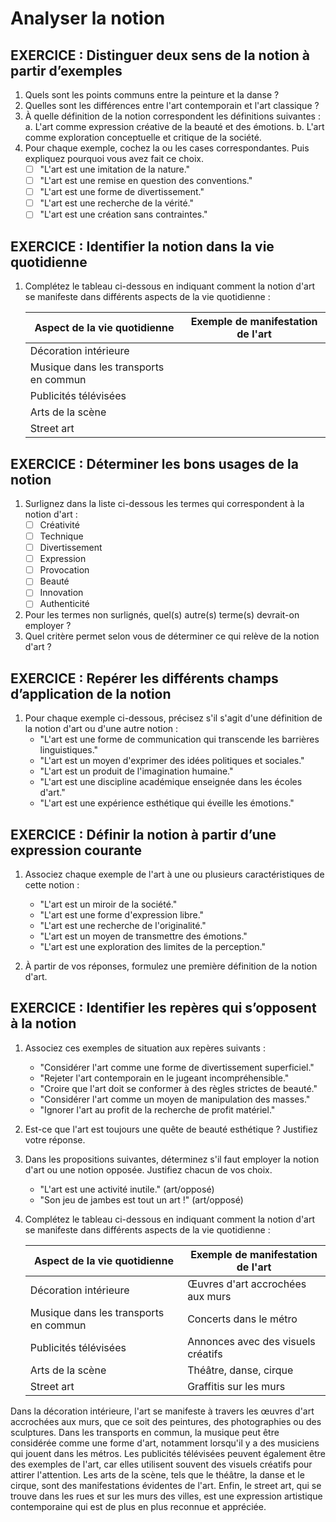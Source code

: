 # Analyser la notion

## EXERCICE : Distinguer deux sens de la notion à partir d’exemples
1. Quels sont les points communs entre la peinture et la danse ?
2. Quelles sont les différences entre l'art contemporain et l'art classique ?
3. À quelle définition de la notion correspondent les définitions suivantes :
   a. L'art comme expression créative de la beauté et des émotions.
   b. L'art comme exploration conceptuelle et critique de la société.
4. Pour chaque exemple, cochez la ou les cases correspondantes. Puis expliquez pourquoi vous avez fait ce choix.
   - [ ] "L'art est une imitation de la nature."
   - [ ] "L'art est une remise en question des conventions."
   - [ ] "L'art est une forme de divertissement."
   - [ ] "L'art est une recherche de la vérité."
   - [ ] "L'art est une création sans contraintes."

## EXERCICE : Identifier la notion dans la vie quotidienne
1. Complétez le tableau ci-dessous en indiquant comment la notion d'art se manifeste dans différents aspects de la vie quotidienne :

   | Aspect de la vie quotidienne | Exemple de manifestation de l'art |
   |----------------------------|----------------------------------|
   | Décoration intérieure        |                                |
   | Musique dans les transports en commun |                                |
   | Publicités télévisées |                                |
   | Arts de la scène |                                |
   | Street art |                                |

## EXERCICE : Déterminer les bons usages de la notion
1. Surlignez dans la liste ci-dessous les termes qui correspondent à la notion d'art :
   - [ ] Créativité
   - [ ] Technique
   - [ ] Divertissement
   - [ ] Expression
   - [ ] Provocation
   - [ ] Beauté
   - [ ] Innovation
   - [ ] Authenticité

2. Pour les termes non surlignés, quel(s) autre(s) terme(s) devrait-on employer ?
3. Quel critère permet selon vous de déterminer ce qui relève de la notion d'art ?

## EXERCICE : Repérer les différents champs d’application de la notion
1. Pour chaque exemple ci-dessous, précisez s'il s'agit d'une définition de la notion d'art ou d'une autre notion :
   - "L'art est une forme de communication qui transcende les barrières linguistiques."
   - "L'art est un moyen d'exprimer des idées politiques et sociales."
   - "L'art est un produit de l'imagination humaine."
   - "L'art est une discipline académique enseignée dans les écoles d'art."
   - "L'art est une expérience esthétique qui éveille les émotions."

## EXERCICE : Définir la notion à partir d’une expression courante
1. Associez chaque exemple de l'art à une ou plusieurs caractéristiques de cette notion :
   - "L'art est un miroir de la société."
   - "L'art est une forme d'expression libre."
   - "L'art est une recherche de l'originalité."
   - "L'art est un moyen de transmettre des émotions."
   - "L'art est une exploration des limites de la perception."

2. À partir de vos réponses, formulez une première définition de la notion d'art.

## EXERCICE : Identifier les repères qui s’opposent à la notion
1. Associez ces exemples de situation aux repères suivants :
   - "Considérer l'art comme une forme de divertissement superficiel."
   - "Rejeter l'art contemporain en le jugeant incompréhensible."
   - "Croire que l'art doit se conformer à des règles strictes de beauté."
   - "Considérer l'art comme un moyen de manipulation des masses."
   - "Ignorer l'art au profit de la recherche de profit matériel."

2. Est-ce que l'art est toujours une quête de beauté esthétique ? Justifiez votre réponse.

3. Dans les propositions suivantes, déterminez s'il faut employer la notion d'art ou une notion opposée. Justifiez chacun de vos choix.
   - "L'art est une activité inutile." (art/opposé)
   - "Son jeu de jambes est tout un art !" (art/opposé)

4. Complétez le tableau ci-dessous en indiquant comment la notion d'art se manifeste dans différents aspects de la vie quotidienne :

   | Aspect de la vie quotidienne | Exemple de manifestation de l'art |
   |----------------------------|----------------------------------|
   | Décoration intérieure        | Œuvres d'art accrochées aux murs |
   | Musique dans les transports en commun | Concerts dans le métro |
   | Publicités télévisées | Annonces avec des visuels créatifs |
   | Arts de la scène | Théâtre, danse, cirque |
   | Street art | Graffitis sur les murs |

Dans la décoration intérieure, l'art se manifeste à travers les œuvres d'art accrochées aux murs, que ce soit des peintures, des photographies ou des sculptures. 
Dans les transports en commun, la musique peut être considérée comme une forme d'art, notamment lorsqu'il y a des musiciens qui jouent dans les métros. 
Les publicités télévisées peuvent également être des exemples de l'art, car elles utilisent souvent des visuels créatifs pour attirer l'attention. 
Les arts de la scène, tels que le théâtre, la danse et le cirque, sont des manifestations évidentes de l'art. 
Enfin, le street art, qui se trouve dans les rues et sur les murs des villes, est une expression artistique contemporaine qui est de plus en plus reconnue et appréciée.
